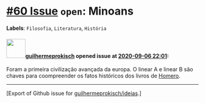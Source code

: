 # [\#60 Issue](https://github.com/guilhermeprokisch/ideias/issues/60) `open`: Minoans
**Labels**: `Filosofia`, `Literatura`, `História`


#### <img src="https://avatars.githubusercontent.com/u/12011070?u=f18e95eceaa97f69b9d0c5a06270d7bdfbc44b5a&v=4" width="50">[guilhermeprokisch](https://github.com/guilhermeprokisch) opened issue at [2020-09-06 22:01](https://github.com/guilhermeprokisch/ideias/issues/60):

Foram a primeira civilização avançada da europa. O linear A e linear B são chaves para coompreender os fatos históricos dos livros de [Homero](61).




-------------------------------------------------------------------------------



[Export of Github issue for [guilhermeprokisch/ideias](https://github.com/guilhermeprokisch/ideias).]
